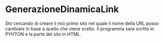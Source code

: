 # GenerazioneDinamicaLink
Sto cercando di creare il mio primo sito nel quale il nome della URL posso cambiare in base a quello che viene scelto.
Il programma sará scritto in PYHTON e la parte del sito in HTML.
